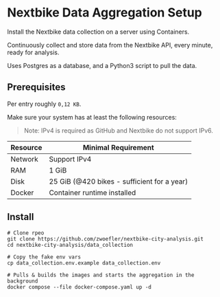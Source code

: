 # Nextbike Data Aggregation Setup

Install the Nextbike data collection on a server using Containers.

Continuously collect and store data from the Nextbike API, every minute, ready for analysis.

Uses Postgres as a database, and a Python3 script to pull the data.

## Prerequisites
Per entry roughly `0,12 KB`.

Make sure your system has at least the following resources:
> Note: IPv4 is required as GitHub and Nextbike do not support IPv6.

| Resource                | Minimal Requirement                              |
| ----------------------- | ------------------------------------------------ |
| Network                 | Support IPv4                                     |
| RAM                     | 1 GiB                                            |
| Disk                    | 25 GiB (@420 bikes - sufficient for a year)      |
| Docker                  | Container runtime installed                      |


## Install

```SHELL
# Clone rpeo
git clone https://github.com/zwoefler/nextbike-city-analysis.git
cd nextbike-city-analysis/data_collection

# Copy the fake env vars
cp data_collection.env.example data_collection.env

# Pulls & builds the images and starts the aggregation in the background
docker compose --file docker-compose.yaml up -d
```



